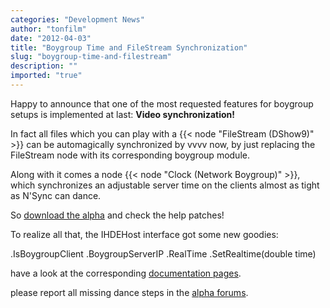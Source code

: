 ```yaml
---
categories: "Development News"
author: "tonfilm"
date: "2012-04-03"
title: "Boygroup Time and FileStream Synchronization"
slug: "boygroup-time-and-filestream"
description: ""
imported: "true"
---
```



Happy to announce that one of the most requested features for boygroup setups is implemented at last:
**Video synchronization!**

In fact all files which you can play with a {{< node "FileStream (DShow9)" >}} can be automagically synchronized by vvvv now, by just replacing the FileStream node with its corresponding boygroup module.

Along with it comes a node {{< node "Clock (Network Boygroup)" >}}, which synchronizes an adjustable server time on the clients almost as tight as N'Sync can dance.

So [download the alpha](https://legacy.vvvv.org/downloads/previews) and check the help patches!

To realize all that, the IHDEHost interface got some new goodies:

 .IsBoygroupClient
 .BoygroupServerIP
 .RealTime
 .SetRealtime(double time)

have a look at the corresponding [documentation pages](https://legacy.vvvv.org/pluginspecs/).

please report all missing dance steps in the [alpha forums](https://discourse.vvvv.org/).